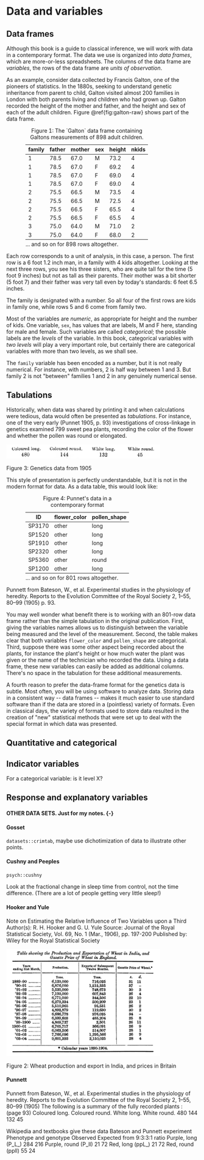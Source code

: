 # Data and variables




## Data frames

Although this book is a guide to classical inference, we will work with data in a contemporary format. The data we use is organized into *data frames*, which are more-or-less spreadsheets. The columns of the data frame are *variables*, the rows of the data frame are *units of observation*.

As an example, consider data collected by Francis Galton, one of the pioneers of statistics. In the 1880s, seeking to understand genetic inheritance from parent to child, Galton visited almost 200 families in London with both parents living and children who had grown up. Galton recorded the height of the mother and father, and the height and sex of each of the adult children. Figure \@ref{fig:galton-raw} shows part of the data frame.

<table class="table" style="width: auto !important; margin-left: 10%; margin-right: auto;">
<caption>Figure 1: The `Galton` data frame containing Galtons measurements of 898 adult children.</caption>
 <thead>
  <tr>
   <th> family </th>
   <th> father </th>
   <th> mother </th>
   <th> sex </th>
   <th> height </th>
   <th> nkids </th>
  </tr>
 </thead>
<tbody>
  <tr>
   <td> 1 </td>
   <td> 78.5 </td>
   <td> 67.0 </td>
   <td> M </td>
   <td> 73.2 </td>
   <td> 4 </td>
  </tr>
  <tr>
   <td> 1 </td>
   <td> 78.5 </td>
   <td> 67.0 </td>
   <td> F </td>
   <td> 69.2 </td>
   <td> 4 </td>
  </tr>
  <tr>
   <td> 1 </td>
   <td> 78.5 </td>
   <td> 67.0 </td>
   <td> F </td>
   <td> 69.0 </td>
   <td> 4 </td>
  </tr>
  <tr>
   <td> 1 </td>
   <td> 78.5 </td>
   <td> 67.0 </td>
   <td> F </td>
   <td> 69.0 </td>
   <td> 4 </td>
  </tr>
  <tr>
   <td> 2 </td>
   <td> 75.5 </td>
   <td> 66.5 </td>
   <td> M </td>
   <td> 73.5 </td>
   <td> 4 </td>
  </tr>
  <tr>
   <td> 2 </td>
   <td> 75.5 </td>
   <td> 66.5 </td>
   <td> M </td>
   <td> 72.5 </td>
   <td> 4 </td>
  </tr>
  <tr>
   <td> 2 </td>
   <td> 75.5 </td>
   <td> 66.5 </td>
   <td> F </td>
   <td> 65.5 </td>
   <td> 4 </td>
  </tr>
  <tr>
   <td> 2 </td>
   <td> 75.5 </td>
   <td> 66.5 </td>
   <td> F </td>
   <td> 65.5 </td>
   <td> 4 </td>
  </tr>
  <tr>
   <td> 3 </td>
   <td> 75.0 </td>
   <td> 64.0 </td>
   <td> M </td>
   <td> 71.0 </td>
   <td> 2 </td>
  </tr>
  <tr>
   <td> 3 </td>
   <td> 75.0 </td>
   <td> 64.0 </td>
   <td> F </td>
   <td> 68.0 </td>
   <td> 2 </td>
  </tr>
</tbody>
<tfoot><tr><td style="padding: 0; border: 0;" colspan="100%">
<sup></sup> ... and so on for 898 rows altogether.</td></tr></tfoot>
</table>

Each row corresponds to a unit of analysis, in this case, a person. The first row is a 6 foot 1.2 inch man, in a family with 4 kids altogether. Looking at the next three rows, you see his three sisters, who are quite tall for the time (5 foot 9 inches) but not as tall as their parents. Their mother was a bit shorter (5 foot 7) and their father was very tall even by today's standards: 6 feet 6.5 inches.

The family is designated with a number. So all four of the first rows are kids in family one, while rows 5 and 6 come from family two.

Most of the variables are *numeric*, as appropriate for height and the number of kids. One variable, `sex`, has values that are labels, M and F here, standing for male and female. Such variables are called *categorical*; the possible labels are the *levels* of the variable. In this book, categorical variables with *two levels* will play a very important role, but certainly there are categorical variables with more than two levels, as we shall see.

The `family` variable has been encoded as a number, but it is not really numerical. For instance, with numbers, 2 is half way between 1 and 3. But family 2 is not "between" families 1 and 2 in any genuinely numerical sense.

## Tabulations

Historically, when data was shared by printing it and when calculations were tedious, data would often be presented as *tabulations*. For instance, one of the very early (Punnet 1905, p. 93) investigations of cross-linkage in genetics examined 799 sweet pea plants, recording the color of the flower and whether the pollen was round or elongated. 

<div class="figure" style="text-align: FALSE">
<img src="images/Punnet-page-93.png" alt="Figure 3: Genetics data from 1905" width="80%" />
<p class="caption">Figure 3: Genetics data from 1905</p>
</div>

This style of presentation is perfectly understandable, but it is not in the modern format for data. As a data table, this would look like:

<table class="table" style="width: auto !important; margin-left: 10%; margin-right: auto;">
<caption>Figure 4: Punnet's data in a contemporary format</caption>
 <thead>
  <tr>
   <th> ID </th>
   <th> flower_color </th>
   <th> pollen_shape </th>
  </tr>
 </thead>
<tbody>
  <tr>
   <td> SP3170 </td>
   <td> other </td>
   <td> long </td>
  </tr>
  <tr>
   <td> SP1520 </td>
   <td> other </td>
   <td> long </td>
  </tr>
  <tr>
   <td> SP1910 </td>
   <td> other </td>
   <td> long </td>
  </tr>
  <tr>
   <td> SP2320 </td>
   <td> other </td>
   <td> long </td>
  </tr>
  <tr>
   <td> SP5360 </td>
   <td> other </td>
   <td> round </td>
  </tr>
  <tr>
   <td> SP1200 </td>
   <td> other </td>
   <td> long </td>
  </tr>
</tbody>
<tfoot><tr><td style="padding: 0; border: 0;" colspan="100%">
<sup></sup> ... and so on for 801 rows altogether.</td></tr></tfoot>
</table>

Punnett from Bateson, W., et al. Experimental studies in the physiology of heredity. Reports to the Evolution Committee of the Royal Society 2, 1–55, 80–99 (1905) p. 93.

You may well wonder what benefit there is to working with an 801-row data frame rather than the simple tabulation in the original publication. First, giving the variables names allows us to distinguish between the variable being measured and the level of the measurement. Second, the table makes clear that both variables `flower_color` and `pollen_shape` are categorical. Third, suppose there was some other aspect being recorded about the plants, for instance the plant's height or how much water the plant was given or the name of the technician who recorded the data. Using a data frame, these new variables can easily be added as additional columns. There's no space in the tabulation for these additional measurements.

A fourth reason to prefer the data-frame format for the genetics data is subtle. Most often, you will be using software to analyze data. Storing data in a consistent way -- data frames -- makes it much easier to use standard software than if the data are stored in a (pointless) variety of formats. Even in classical days, the variety of formats used to store data resulted in the creation of "new" statistical methods that were set up to deal with the special format in which data was presented.

## Quantitative and categorical

## Indicator variables

For a categorical variable: is it level X?

## Response and explanatory variables




#### OTHER DATA SETS. Just for my notes. {-}

#### Gosset

`datasets::crimtab`, maybe use dichotimization of data to illustrate other points.

#### Cushny and Peeples

`psych::cushny`

Look at the fractional change in sleep time from control, not the time difference. (There are a lot of people getting very little sleep!)

#### Hooker and Yule

Note on Estimating the Relative Influence of Two Variables upon a Third
Author(s): R. H. Hooker and G. U. Yule
Source: Journal of the Royal Statistical Society, Vol. 69, No. 1 (Mar., 1906), pp. 197-200 Published by: Wiley for the Royal Statistical Society

<div class="figure" style="text-align: FALSE">
<img src="images/india-exports-yule.png" alt="Figure 2: Wheat production and export in India, and prices in Britain" width="80%" />
<p class="caption">Figure 2: Wheat production and export in India, and prices in Britain</p>
</div>


#### Punnett

Punnett from Bateson, W., et al. Experimental studies in the physiology of heredity. Reports to the Evolution Committee of the Royal Society 2, 1–55, 80–99 (1905)
The following is a summary of the fully recorded plants : (page 93)
Coloured long. Coloured round. White long. White round. 480 144 132 45

Wikipedia and textbooks give these data
Bateson and Punnett experiment
Phenotype and genotype	Observed	Expected from 9:3:3:1 ratio
Purple, long (P_L_)	284	216
Purple, round (P_ll)	21	72
Red, long (ppL_)	21	72
Red, round (ppll)	55	24

